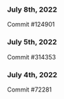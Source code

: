 ### July 8th, 2022

Commit #124901

### July 5th, 2022

Commit #314353


### July 4th, 2022

Commit #72281
